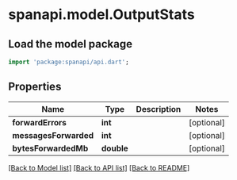 # spanapi.model.OutputStats

## Load the model package
```dart
import 'package:spanapi/api.dart';
```

## Properties
Name | Type | Description | Notes
------------ | ------------- | ------------- | -------------
**forwardErrors** | **int** |  | [optional] 
**messagesForwarded** | **int** |  | [optional] 
**bytesForwardedMb** | **double** |  | [optional] 

[[Back to Model list]](../README.md#documentation-for-models) [[Back to API list]](../README.md#documentation-for-api-endpoints) [[Back to README]](../README.md)


